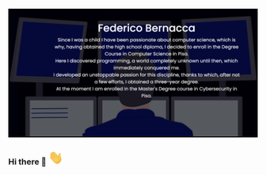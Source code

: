[![Header](https://github.com/fedehsq/fedehsq/blob/main/images/me.png "Header")](https://fedehsq.github.io/)


### Hi there 👋 <img src="https://github.com/fedehsq/fedehsq/blob/main/images/hi.gif" width="30px">

<!--
**fedehsq/fedehsq** is a ✨ _special_ ✨ repository because its `README.md` (this file) appears on your GitHub profile.

Here are some ideas to get you started:

- 🔭 I’m currently working on ...
- 🌱 I’m currently learning ...
- 👯 I’m looking to collaborate on ...
- 🤔 I’m looking for help with ...
- 💬 Ask me about ...
- 📫 How to reach me: ...
- 😄 Pronouns: ...
- ⚡ Fun fact: ...
-->
